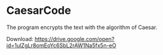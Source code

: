 # CaesarCode
The program encrypts the text with the algorithm of Caesar.

Download: https://drive.google.com/open?id=1ulZgLr8omEoYc6SbL2rAW1Na5fx5n-eO
